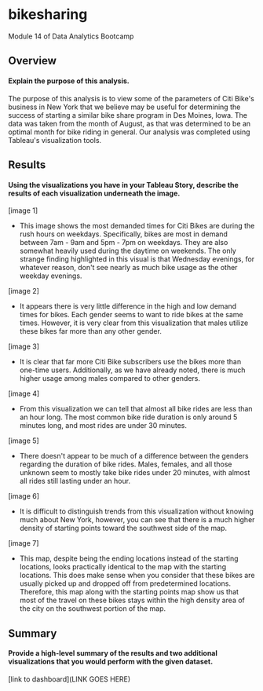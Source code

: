 # bikesharing
Module 14 of Data Analytics Bootcamp

## Overview 
#### Explain the purpose of this analysis.

The purpose of this analysis is to view some of the parameters of Citi Bike's business in New York that we believe may be useful for determining the success of starting a similar bike share program in Des Moines, Iowa. The data was taken from the month of August, as that was determined to be an optimal month for bike riding in general. Our analysis was completed using Tableau's visualization tools. 

## Results 
#### Using the visualizations you have in your Tableau Story, describe the results of each visualization underneath the image.

[image 1]
- This image shows the most demanded times for Citi Bikes are during the rush hours on weekdays. Specifically, bikes are most in demand between 7am - 9am and 5pm - 7pm on weekdays. They are also somewhat heavily used during the daytime on weekends. The only strange finding highlighted in this visual is that Wednesday evenings, for whatever reason, don't see nearly as much bike usage as the other weekday evenings. 

[image 2]
- It appears there is very little difference in the high and low demand times for bikes. Each gender seems to want to ride bikes at the same times. However, it is very clear from this visualization that males utilize these bikes far more than any other gender. 

[image 3]
- It is clear that far more Citi Bike subscribers use the bikes more than one-time users. Additionally, as we have already noted, there is much higher usage among males compared to other genders. 

[image 4]
- From this visualization we can tell that almost all bike rides are less than an hour long. The most common bike ride duration is only around 5 minutes long, and most rides are under 30 minutes.

[image 5]
- There doesn't appear to be much of a difference between the genders regarding the duration of bike rides. Males, females, and all those unknown seem to mostly take bike rides under 20 minutes, with almost all rides still lasting under an hour.

[image 6]
- It is difficult to distinguish trends from this visualization without knowing much about New York, however, you can see that there is a much higher density of starting points toward the southwest side of the map. 

[image 7]
- This map, despite being the ending locations instead of the starting locations, looks practically identical to the map with the starting locations. This does make sense when you consider that these bikes are usually picked up and dropped off from predetermined locations. Therefore, this map along with the starting points map show us that most of the travel on these bikes stays within the high density area of the city on the southwest portion of the map.

## Summary 
#### Provide a high-level summary of the results and two additional visualizations that you would perform with the given dataset.



[link to dashboard](LINK GOES HERE)


